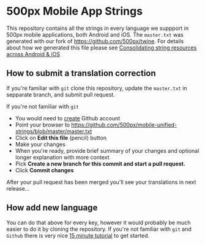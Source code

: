 # 500px Mobile App Strings

This repository contains all the strings in every language we suppport in 500px mobile applications, both Android and iOS. The `master.txt` was generated with our fork of https://github.com/500px/twine. For details about how we generated this file please see [Consolidating string resources across Android & iOS](https://developers.500px.com/consolidating-string-resources-across-android-ios-468932b84ccf#.hf2tmombd)

## How to submit a translation correction

If you're familiar with `git` clone this repository, update the `master.txt` in sepparate branch, and submit pull request.

If you're not familiar with `git`
- You would need to [create](https://github.com/join?source=header-home) Github account
- Point your browser to https://github.com/500px/mobile-unified-strings/blob/master/master.txt
- Click on **Edit this file** (pencil) button
- Make your changes
- When you're ready, provide brief summary of your changes and optional longer explanation with more context
- Pick **Create a new branch for this commit and start a pull request.**
- Click **Commit changes**

After your pull request has been merged you'll see your translations in next release...

## How add new language

You can do that above for every key, however it would probably be much easier to do it by cloning the repository. If you're not familiar with `git` and `Github` there is very nice [15 minute tutorial](https://try.github.io/) to get started.
